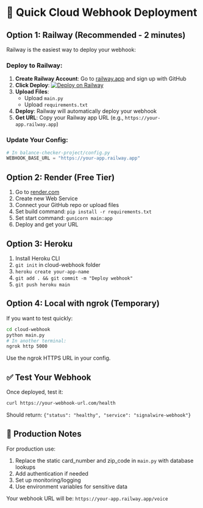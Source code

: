 # 🚀 Quick Cloud Webhook Deployment

## Option 1: Railway (Recommended - 2 minutes) 

Railway is the easiest way to deploy your webhook:

### Deploy to Railway:
1. **Create Railway Account**: Go to [railway.app](https://railway.app) and sign up with GitHub
2. **Click Deploy**: [![Deploy on Railway](https://railway.app/button.svg)](https://railway.app/template/python-flask)
3. **Upload Files**: 
   - Upload `main.py`
   - Upload `requirements.txt`
4. **Deploy**: Railway will automatically deploy your webhook
5. **Get URL**: Copy your Railway app URL (e.g., `https://your-app.railway.app`)

### Update Your Config:
```python
# In balance-checker-project/config.py
WEBHOOK_BASE_URL = "https://your-app.railway.app"
```

## Option 2: Render (Free Tier)

1. Go to [render.com](https://render.com)
2. Create new Web Service
3. Connect your GitHub repo or upload files
4. Set build command: `pip install -r requirements.txt`
5. Set start command: `gunicorn main:app`
6. Deploy and get your URL

## Option 3: Heroku

1. Install Heroku CLI
2. `git init` in cloud-webhook folder
3. `heroku create your-app-name`
4. `git add . && git commit -m "Deploy webhook"`
5. `git push heroku main`

## Option 4: Local with ngrok (Temporary)

If you want to test quickly:

```bash
cd cloud-webhook
python main.py
# In another terminal:
ngrok http 5000
```

Use the ngrok HTTPS URL in your config.

## ✅ Test Your Webhook

Once deployed, test it:
```bash
curl https://your-webhook-url.com/health
```

Should return: `{"status": "healthy", "service": "signalwire-webhook"}`

## 🔧 Production Notes

For production use:
1. Replace the static card_number and zip_code in `main.py` with database lookups
2. Add authentication if needed
3. Set up monitoring/logging
4. Use environment variables for sensitive data

Your webhook URL will be: `https://your-app.railway.app/voice` 